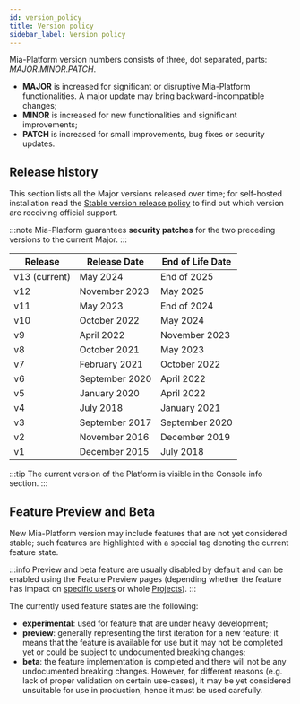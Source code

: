 ```yaml
---
id: version_policy
title: Version policy
sidebar_label: Version policy
---
```


Mia-Platform version numbers consists of three, dot separated, parts: *MAJOR*.*MINOR*.*PATCH*.

- **MAJOR** is increased for significant or disruptive Mia-Platform functionalities. A major update may bring backward-incompatible changes;
- **MINOR** is increased for new functionalities and significant improvements;
- **PATCH** is increased for small improvements, bug fixes or security updates.

## Release history

This section lists all the Major versions released over time;
for self-hosted installation read the [Stable version release policy](/docs/release-notes/stable-versions) to find out which version are receiving official support.

:::note
Mia-Platform guarantees **security patches** for the two preceding versions to the current Major.
:::

Release | Release Date |  End of Life Date
-------| -------|-------
v13 (current)| May 2024 | End of 2025
v12| November 2023 | May 2025
v11| May 2023 | End of 2024
v10| October 2022 | May 2024
v9| April 2022 | November 2023
v8| October 2021 | May 2023
v7| February 2021 | October 2022
v6| September 2020 | April 2022
v5| January 2020| April 2022
v4| July 2018 | January 2021
v3| September 2017 | September 2020
v2| November 2016 | December 2019
v1| December 2015 | July 2018

:::tip
The current version of the Platform is visible in the Console info section.
:::

## Feature Preview and Beta

New Mia-Platform version may include features that are not yet considered stable; such features are highlighted with a special
tag denoting the current feature state.

:::info
Preview and beta feature are usually disabled by default and can be enabled using the Feature Preview pages (depending whether the feature has impact on [specific users](/docs/development_suite/user-settings/feature-preview)
or whole [Projects](/docs/console/project-configuration/project-settings#feature-preview)).
:::

The currently used feature states are the following:

- **experimental**: used for feature that are under heavy development;
- **preview**: generally representing the first iteration for a new feature;
it means that the feature is available for use but it may not be completed yet or could be subject to undocumented breaking changes;
- **beta**: the feature implementation is completed and there will not be any undocumented breaking changes. However, for different reasons
(e.g. lack of proper validation on certain use-cases), it may be yet considered unsuitable for use in production, hence it must be used carefully.
